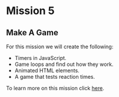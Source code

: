 # Mission 5 #

## Make A Game ##

For this mission we will create the following:

- Timers in JavaScript.
- Game loops and find out how they work.
- Animated HTML elements.
- A game that tests reaction times.

To learn more on this mission click [here](https://getcodingkids.com/mission/mission-5/).
